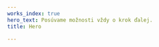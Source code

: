 ```yaml
---
works_index: true
hero_text: Posúvame možnosti vždy o krok ďalej.
title: Hero

---
```

<Hero :text="$page.frontmatter.hero_text" />
<WorksList />